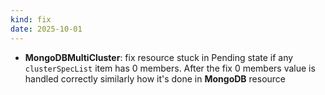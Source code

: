 ```yaml
---
kind: fix
date: 2025-10-01
---
```


* **MongoDBMultiCluster**: fix resource stuck in Pending state if any `clusterSpecList` item has 0 members. After the fix 0 members value is handled correctly similarly how it's done in **MongoDB** resource
